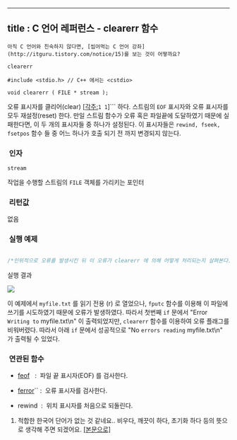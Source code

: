----------------
title : C 언어 레퍼런스 - clearerr 함수
--------------



```warning
아직 C 언어와 친숙하지 않다면, [씹어먹는 C 언어 강좌](http://itguru.tistory.com/notice/15)를 보는 것이 어떻까요?

```

`clearerr`



```info
#include <stdio.h> // C++ 에서는 <cstdio>

void clearerr ( FILE * stream );
```


오류 표시자를 클리어(clear) [[각주:](#footnote_50_1)`1 1`]``` 하다.
스트림의 `EOF` 표시자와 오류 표시자를 모두 재설정(reset) 한다.
만일 스트림 함수가 오류 혹은 파일끝에 도달하였기 때문에 실패한다면, 이 두 개의 표시자들 중 하나가 설정된다. 이 표시자들은 `rewind, fseek, fsetpos` 함수 들 중 어느 하나가 호출 되기 전 까지 변경되지 않는다.



###  인자




`stream`

작업을 수행할 스트림의 `FILE` 객체를 가리키는 포인터



###  리턴값




없음



###  실행 예제




```cpp

/*인위적으로 오류를 발생시킨 뒤 이 오류가 clearerr 에 의해 어떻게 처리되는지 살펴본다.이 예제는 http://www.cplusplus.com/reference/clibrary/cstdio/clearerr/에서 가져왔습니다. */#include <stdio.h>int main (){    FILE * pFile;    pFile = fopen("myfile.txt","r");    if (pFile==NULL) perror ("Error opening file");    else    {        fputc ('x',pFile);        if (ferror (pFile))        {            printf ("Error Writing to myfile.txt\n");            clearerr (pFile);        }        fgetc (pFile);        if (!ferror (pFile))            printf ("No errors reading myfile.txt\n");        fclose (pFile);    }    return 0;}
```

실행 결과


![](http://img1.daumcdn.net/thumb/R1920x0/?fname=http%3A%2F%2Fcfile27.uf.tistory.com%2Fimage%2F143FEB114B6AED222A25EB)

이 예제에서 `myfile.txt` 를 읽기 전용 (r) 로 열었으나, `fputc` 함수를 이용해 이 파일에 쓰기를 시도하였기 때문에 오류가 발생하였다. 따라서 첫번째 `if` 문에서 "Error `Writing to` myfile.txt\n" 이 출력되었지만, `clearerr` 함수를 이용하여 오류 플래그를 비워버렸다. 따라서 아래 `if` 문에서 성공적으로 "No `errors reading` myfile.txt\n" 가 출력될 수 있었다.



###  연관된 함수





*  [feof](http://itguru.tistory.com/51)   :  파일 끝 표시자(EOF) 를 검사한다.

*  [ferror](http://itguru.tistory.com/52)`` :  오류 표시자를 검사한다.

* rewind  :  위치 표시자를 처음으로 되돌린다.





1. 적합한 한국어 단어가 없는 것 같네요.. 비우다, 깨끗이 하다, 초기화 하다 등의 뜻으로 생각해 주면 되겠어요.
 [[본문으로]](#footnote_link_50_1)




